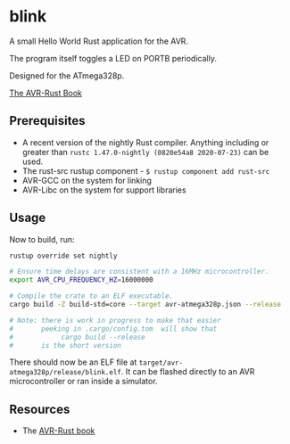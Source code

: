 # blink

A small Hello World Rust application for the AVR.

The program itself toggles a LED on PORTB periodically.

Designed for the ATmega328p.

[The AVR-Rust Book](https://book.avr-rust.com/)

## Prerequisites

  * A recent version of the nightly Rust compiler. Anything including or greater than `rustc 1.47.0-nightly (0820e54a8 2020-07-23)` can be used.
  * The rust-src rustup component - `$ rustup component add rust-src`
  * AVR-GCC on the system for linking
  * AVR-Libc on the system for support libraries

## Usage


Now to build, run:

```bash
rustup override set nightly

# Ensure time delays are consistent with a 16MHz microcontroller.
export AVR_CPU_FREQUENCY_HZ=16000000

# Compile the crate to an ELF executable.
cargo build -Z build-std=core --target avr-atmega328p.json --release

# Note: there is work in progress to make that easier
#       peeking in .cargo/config.tom  will show that
#            cargo build --release
#       is the short version
```
There should now be an ELF file at `target/avr-atmega328p/release/blink.elf`. It
can be flashed directly to an AVR microcontroller or ran inside a simulator.


## Resources

  * The [AVR-Rust book](https://book.avr-rust.com)

